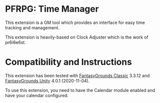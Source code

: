 # PFRPG: Time Manager
This extension is a GM tool which provides an interface for easy time tracking and management.

This extension is heavily-based on Clock Adjuster which is the work of pr6i6e6st.

# Compatibility and Instructions
This extension has been tested with [FantasyGrounds Classic](https://www.fantasygrounds.com/home/FantasyGroundsClassic.php) 3.3.12 and [FantasyGrounds Unity](https://www.fantasygrounds.com/home/FantasyGroundsUnity.php) 4.0.1 (2020-11-04).

To use this extension, you need to have the Calendar module enabled and have your calendar configured.
